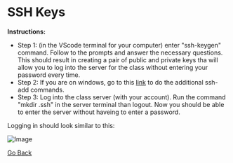 # SSH Keys

**Instructions:**

* Step 1: (in the VScode terminal for your computer) enter "ssh-keygen" command. Follow to the prompts and answer the necessary questions. This should result in creating a pair of public and private keys tha will allow you to log into the server for the class without entering your password every time. 
* Step 2: If you are on windows, go to this [link](https://docs.microsoft.com/en-us/windows-server/administration/openssh/openssh_keymanagement#user-key-generation) to do the additional ssh-add commands.
* Step 3: Log into the class server (with your account). Run the command "mkdir .ssh" in the server terminal than logout. Now you should be able to enter the server without haveing to enter a password.

Logging in should look similar to this:

![Image](https://user-images.githubusercontent.com/97641097/149276921-d3f25558-7ea9-4dc5-a33e-5d8ccfd2cf2b.png)

[Go Back](https://pranavmekkoth1.github.io/Lab1-tutorial/)
